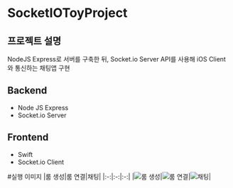 # SocketIOToyProject

## 프로젝트 설명
NodeJS Express로 서버를 구축한 뒤, Socket.io Server API를 사용해 iOS Client와 통신하는 채팅앱 구현

## Backend
* Node JS Express
* Socket.io Server

## Frontend
* Swift
* Socket.io Client

#실행 이미지
|룸 생성|룸 연결|채팅|
|:-:|:-:|:-:|
|![룸 생성](https://user-images.githubusercontent.com/77890228/145440368-cb85d7d9-6c91-46c2-adc4-29a101ebe0f6.png)|![룸 연결](https://user-images.githubusercontent.com/77890228/145440391-2feed011-03cc-4937-ae85-9a5a1541de3d.png)|![채팅](https://user-images.githubusercontent.com/77890228/145440402-227a96b0-be2d-4e04-b991-101aff751be9.jpg)|
